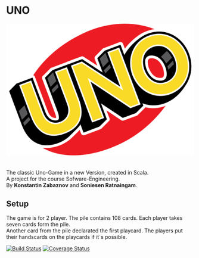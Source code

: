 # UNO

![Logo](src/main/Pics/UNO-Logo.png)<br/>
<br/>
<br/>
The classic Uno-Game in a new Version, created in Scala. <br/> 
A project for the course Sofware-Engineering.  <br/>
By **Konstantin Zabaznov** and **Soniesen Ratnaingam**.<br/>

## Setup
The game is for 2 player. The pile contains 108 cards. Each player takes seven cards form the pile.<br/> 
Another card from the pile declarated the first playcard. The players put their handscards on the playcards if it´s possible.<br/> 

[![Build Status](https://travis-ci.com/konstantinz001/UNO.svg?branch=master)](https://travis-ci.com/konstantinz001/UNO)
[![Coverage Status](https://coveralls.io/repos/github/konstantinz001/UNO/badge.svg?branch=master)](https://coveralls.io/github/konstantinz001/UNO?branch=master)


